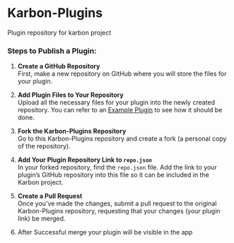 # Karbon-Plugins
Plugin repository for karbon project

### Steps to Publish a Plugin:

1. **Create a GitHub Repository**  
   First, make a new repository on GitHub where you will store the files for your plugin.

2. **Add Plugin Files to Your Repository**  
   Upload all the necessary files for your plugin into the newly created repository. You can refer to an [Example Plugin](https://github.com/RohitKushvaha01/HelloWorld-Plugin-Example) to see how it should be done.

3. **Fork the Karbon-Plugins Repository**  
   Go to this Karbon-Plugins repository and create a fork (a personal copy of the repository).

4. **Add Your Plugin Repository Link to `repo.json`**  
   In your forked repository, find the `repo.json` file. Add the link to your plugin’s GitHub repository into this file so it can be included in the Karbon project.

5. **Create a Pull Request**  
   Once you’ve made the changes, submit a pull request to the original Karbon-Plugins repository, requesting that your changes (your plugin link) be merged.

6. After Successful merge your plugin will be visible in the app
